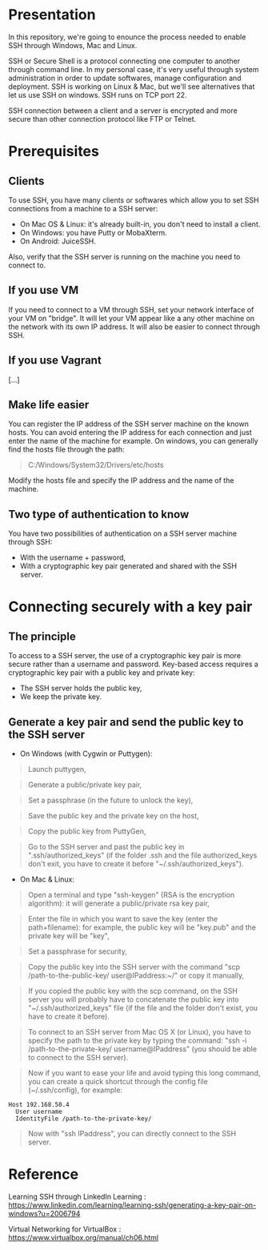# Presentation
In this repository, we're going to enounce the process needed to enable SSH through Windows, Mac and Linux.

SSH or Secure Shell is a protocol connecting one computer to another through command line. In my personal case, it's very useful through system administration in order to update softwares, manage configuration and deployment. SSH is working on Linux & Mac, but we'll see alternatives that let us use SSH on windows. SSH runs on TCP port 22.

SSH connection between a client and a server is encrypted and more secure than other connection protocol like FTP or Telnet.

# Prerequisites

## Clients

To use SSH, you have many clients or softwares which allow you to set SSH connections from a machine to a SSH server:

- On Mac OS & Linux: it's already built-in, you don't need to install a client.
- On Windows: you have Putty or MobaXterm.
- On Android: JuiceSSH.

Also, verify that the SSH server is running on the machine you need to connect to.

## If you use VM

If you need to connect to a VM through SSH, set your network interface of your VM on "bridge". It will let your VM appear like a any other machine on the network with its own IP address. It will also be easier to connect through SSH.

## If you use Vagrant

[...]

## Make life easier

You can register the IP address of the SSH server machine on the known hosts. You can avoid entering the IP address for each connection and just enter the name of the machine for example. On windows, you can generally find the hosts file through the path:

>C:/Windows/System32/Drivers/etc/hosts

Modify the hosts file and specify the IP address and the name of the machine.

## Two type of authentication to know

You have two possibilities of authentication on a SSH server machine through SSH:

- With the username + password, 
- With a cryptographic key pair generated and shared with the SSH server.

# Connecting securely with a key pair

## The principle

To access to a SSH server, the use of a cryptographic key pair is more secure rather than a username and password. Key-based access requires a cryptographic key pair with a public key and private key:
- The SSH server holds the public key, 
- We keep the private key.

## Generate a key pair and send the public key to the SSH server

- On Windows (with Cygwin or Puttygen):

>Launch puttygen,

>Generate a public/private key pair,

>Set a passphrase (in the future to unlock the key),

>Save the public key and the private key on the host,

>Copy the public key from PuttyGen,

>Go to the SSH server and past the public key in ".ssh/authorized_keys" (if the folder .ssh and the file authorized_keys don't exit, you have to create it before "~/.ssh/authorized_keys").

- On Mac & Linux: 

>Open a terminal and type "ssh-keygen" (RSA is the encryption algorithm): it will generate a public/private rsa key pair,

>Enter the file in which you want to save the key (enter the path+filename): for example, the public key will be "key.pub" and the private key will be "key",

>Set a passphrase for security, 

>Copy the public key into the SSH server with the command "scp /path-to-the-public-key/ user@IPaddress:~/" or copy it manually,

>If you copied the public key with the scp command, on the SSH server you will probably have to concatenate the public key into "~/.ssh/authorized_keys" file (if the file and the folder don't exist, you have to create it before).

>To connect to an SSH server from Mac OS X (or Linux), you have to specify the path to the private key by typing the command: "ssh -i /path-to-the-private-key/ username@IPaddress" (you should be able to connect to the SSH server).

>Now if you want to ease your life and avoid typing this long command, you can create a quick shortcut through the config file (~/.ssh/config), for example:

```
Host 192.168.50.4
  User username
  IdentityFile /path-to-the-private-key/
```

>Now with "ssh IPaddress", you can directly connect to the SSH server.

# Reference

Learning SSH through LinkedIn Learning : https://www.linkedin.com/learning/learning-ssh/generating-a-key-pair-on-windows?u=2006794

Virtual Networking for VirtualBox : https://www.virtualbox.org/manual/ch06.html